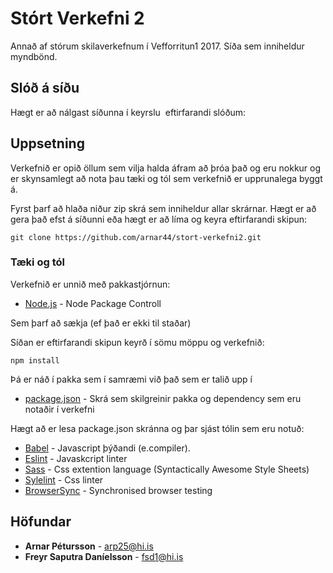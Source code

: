 # Stórt Verkefni 2

Annað af stórum skilaverkefnum í Vefforritun1 2017. Síða sem inniheldur myndbönd.

## Slóð á síðu

Hægt er að nálgast síðunna í keyrslu  eftirfarandi slóðum:

## Uppsetning

Verkefnið er opið öllum sem vilja halda áfram að þróa það og eru nokkur og er skynsamlegt að nota þau tæki og tól sem verkefnið er upprunalega byggt á.

Fyrst þarf að hlaða niður zip skrá sem inniheldur allar skrárnar. Hægt er að gera það efst á síðunni eða hægt er að líma og keyra eftirfarandi skipun:

```
git clone https://github.com/arnar44/stort-verkefni2.git
```

### Tæki og tól
Verkefnið er unnið með pakkastjórnun:
* [Node.js](https://nodejs.org/en/) - Node Package Controll

Sem þarf að sækja (ef það er ekki til staðar)

Síðan er eftirfarandi skipun keyrð í sömu möppu og verkefnið:

```
npm install
```
Þá er náð í pakka sem í samræmi við það sem er talið upp í
* [package.json](https://github.com/arnar44/stort-verkefni2/blob/master/package.json) - Skrá sem skilgreinir pakka og dependency sem eru notaðir í verkefni

Hægt að er lesa package.json skránna og þar sjást tólin sem eru notuð:
* [Babel](https://babeljs.io/) - Javascript þýðandi (e.compiler).
* [Eslint](https://eslint.org/) - Javaskcript linter
* [Sass](http://sass-lang.com/) - Css extention language (Syntactically Awesome Style Sheets)
* [Sylelint](https://stylelint.io/user-guide/) - Css linter
* [BrowserSync](https://www.browsersync.io/) - Synchronised browser testing


## Höfundar

* **Arnar Pétursson** - arp25@hi.is
* **Freyr Saputra Daníelsson** - fsd1@hi.is



